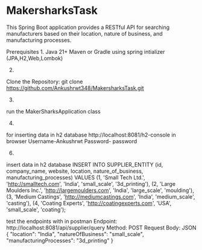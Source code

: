 ﻿# MakersharksTask

This Spring Boot application provides a RESTful API for searching manufacturers based on their location, nature of business, and manufacturing processes.

Prerequisites
1.
Java 21+
Maven or Gradle
using spring intializer (JPA,H2,Web,Lombok)

2.
Clone the Repository:
git clone https://github.com/Ankushrwt348/MakersharksTask.git

3.
run the MakerSharksApplication class

4.
for inserting data in h2 database
http://localhost:8081/h2-console  in browser
Username-Ankushrwt
Password- password

6.
insert data in h2 database
INSERT INTO SUPPLIER_ENTITY (id, company_name, website, location, nature_of_business, manufacturing_processes) VALUES
(1, 'Small Tech Ltd.', 'http://smalltech.com', 'India', 'small_scale', '3d_printing'),
(2, 'Large Moulders Inc.', 'http://largemoulders.com', 'India', 'large_scale', 'moulding'),
(3, 'Medium Castings', 'http://mediumcastings.com', 'India', 'medium_scale', 'casting'),
(4, 'Coating Experts', 'http://coatingexperts.com', 'USA', 'small_scale', 'coating');


test the endpoints with in postman
Endpoint: http://localhost:8081/api/supplier/query
Method: POST
Request Body:
JSON
{
  "location": "India",
  "natureOfBusiness": "small_scale",
  "manufacturingProcesses": "3d_printing"
}

